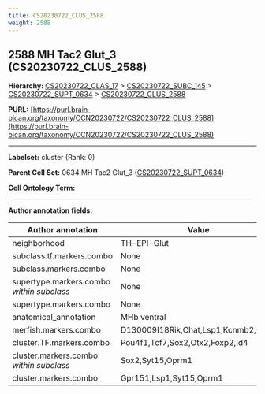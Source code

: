 ```yaml
---
title: CS20230722_CLUS_2588
weight: 2588
---
```

## 2588 MH Tac2 Glut_3 (CS20230722_CLUS_2588)
<b>Hierarchy: </b>
[CS20230722_CLAS_17](../CS20230722_CLAS_17) >
[CS20230722_SUBC_145](../CS20230722_SUBC_145) >
[CS20230722_SUPT_0634](../CS20230722_SUPT_0634) >
[CS20230722_CLUS_2588](../CS20230722_CLUS_2588)

**PURL:** [https://purl.brain-bican.org/taxonomy/CCN20230722/CS20230722_CLUS_2588](https://purl.brain-bican.org/taxonomy/CCN20230722/CS20230722_CLUS_2588)

---


**Labelset:** cluster (Rank: 0)

**Parent Cell Set:** 0634 MH Tac2 Glut_3 ([CS20230722_SUPT_0634](../CS20230722_SUPT_0634))



**Cell Ontology Term:** 

[MARKER GENES.]: #


---

[TRANSFERRED ANNOTATIONS.]: #


[AUTHOR ANNOTATION FIELDS.]: #


**Author annotation fields:**

| Author annotation | Value |
|-------------------|-------|
|neighborhood|TH-EPI-Glut|
|subclass.tf.markers.combo|None|
|subclass.markers.combo|None|
|supertype.markers.combo _within subclass_|None|
|supertype.markers.combo|None|
|anatomical_annotation|MHb ventral|
|merfish.markers.combo|D130009I18Rik,Chat,Lsp1,Kcnmb2,Grik3|
|cluster.TF.markers.combo|Pou4f1,Tcf7,Sox2,Otx2,Foxp2,Id4|
|cluster.markers.combo _within subclass_|Sox2,Syt15,Oprm1|
|cluster.markers.combo|Gpr151,Lsp1,Syt15,Oprm1|

